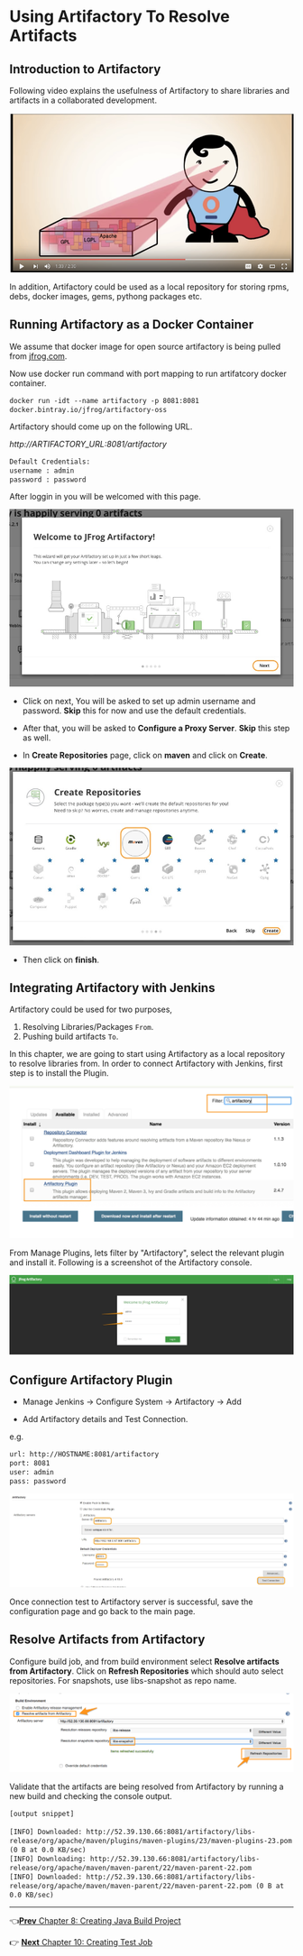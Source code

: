 # Using Artifactory To Resolve Artifacts

## Introduction to Artifactory

Following video explains the usefulness of Artifactory to share libraries and artifacts in a collaborated development.

[![Introduction to Artifactory](images/chap9/artifactory_intro.png)](https://youtu.be/aa4YBDUDWy0 "Introduction to Artifactory")

In addition, Artifactory could be used as a local repository for storing rpms, debs, docker images, gems, pythong packages etc.

## Running Artifactory as a Docker Container

We assume that docker image for open source artifactory is being pulled from [jfrog.com](https://www.jfrog.com/open-source/).

Now use docker run command with port mapping to run artifatcory docker container.

```
docker run -idt --name artifactory -p 8081:8081 docker.bintray.io/jfrog/artifactory-oss
```

Artifactory should come up on the following URL.

*http://ARTIFACTORY_URL:8081/artifactory*

```
Default Credentials:
username : admin
password : password  
```

After loggin in you will be welcomed with this page.

![welcome](images/chap9/welcome.jpg)

* Click on next, You will be asked to set up admin username and password. **Skip** this for now and use the default credentials.

* After that, you will be asked to **Configure a Proxy Server**. **Skip** this step as well.

* In **Create Repositories** page, click on **maven** and click on **Create**.

![create](images/chap9/create.jpg)

* Then click on **finish**.

## Integrating Artifactory with Jenkins

Artifactory could be used for two purposes,

  1. Resolving Libraries/Packages `From`.
  2. Pushing build artifacts `To`.

In this chapter, we are going to start using Artifactory as a local repository to resolve libraries from. In order to connect Artifactory with Jenkins, first step is to install the Plugin.

![Installing Artifactory Plugin](images/chap9/artifactory_plugin.jpg)

From Manage Plugins, lets filter by "Artifactory", select the relevant plugin and install it. Following is a screenshot of the Artifactory console.

![ Artifactory Console](images/chap9/artifactory_login.jpg)

## Configure Artifactory Plugin

* Manage Jenkins -> Configure System -> Artifactory -> Add

* Add Artifactory details and Test Connection.

e.g.

```
url: http://HOSTNAME:8081/artifactory  
port: 8081  
user: admin  
pass: password  
```

![Configuring  Artifactory Plugin](images/chap9/artifactory_configs.jpg)

Once connection test to Artifactory server is successful, save the configuration page and go back to the main page.

## Resolve Artifacts from Artifactory

Configure build job, and from build environment select **Resolve artifacts from Artifactory**. Click on **Refresh Repositories** which should auto select repositories. For snapshots, use libs-snapshot as repo name.

![Resolve Artifacts from Artifactory ](images/chap9/resolve.png)

Validate that the artifacts are being resolved from Artifactory by running a new build and checking the console output.

```
[output snippet]

[INFO] Downloaded: http://52.39.130.66:8081/artifactory/libs-release/org/apache/maven/plugins/maven-plugins/23/maven-plugins-23.pom (0 B at 0.0 KB/sec)
[INFO] Downloading: http://52.39.130.66:8081/artifactory/libs-release/org/apache/maven/maven-parent/22/maven-parent-22.pom
[INFO] Downloaded: http://52.39.130.66:8081/artifactory/libs-release/org/apache/maven/maven-parent/22/maven-parent-22.pom (0 B at 0.0 KB/sec)
```

----
:point_left:[**Prev** Chapter 8: Creating Java Build Project](080_creating_java_build_job.md)

:point_right: [**Next** Chapter 10: Creating Test Job](100_creating_test_job.md)
